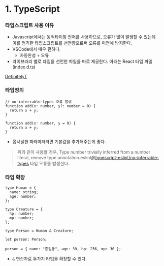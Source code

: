 # 1. TypeScript

### 타입스크립트 사용 이유

- Javascript에서는 동적타이핑 언어를 사용하므로, 오류가 많이 발생할 수 있는데 이를 엄격한 타입스크립트를 선언함으로써 오류를 미연에 방지한다.
- VSCode에서 매우 편하다.
  - 자동완성 + 오류
- 라이브러리 별로 타입을 선언한 파일을 따로 제공한다. 아래는 React 타입 파일 (index.d.ts)

[DefinitelyT](https://github.com/DefinitelyTyped/DefinitelyTyped/tree/master/types/react)

### 타입정의

```tsx
// no-inferrable-types 오류 발생
function add(x: number, y?: number = 0) {
  return x + y;
}

function add(x: number, y = 0) {
  return x + y;
}
```

- 옵셔널한 파라미터라면 기본값을 추가해주는게 좋다.

> 위와 같이 사용할 경우, Type number trivially inferred from a number literal, remove type annotation.eslint[@typescript-eslint/no-inferrable-types](https://typescript-eslint.io/rules/no-inferrable-types) 타입 오류를 발생한다.

### 타입 확장

```tsx
type Human = {
  name: string;
  age: number;
};

type Creature = {
  hp: number;
  mp: number;
};

type Person = Human & Creature;

let person: Person;

person = { name: "홍길동", age: 30, hp: 256, mp: 30 };
```

- `&` 연산자로 두가지 타입을 확장할 수 있다.
